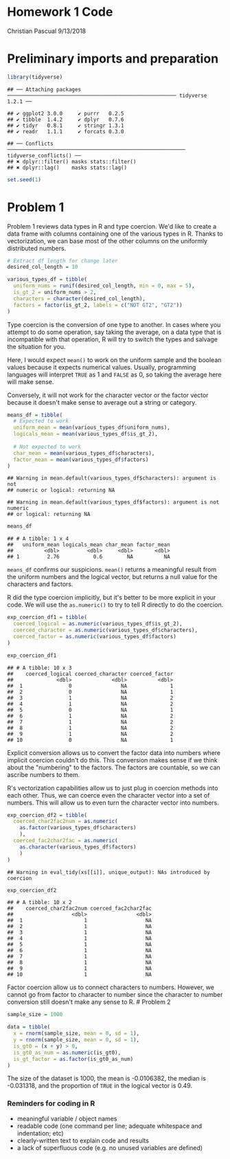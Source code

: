 Homework 1 Code
================
Christian Pascual
9/13/2018

Preliminary imports and preparation
===================================

``` r
library(tidyverse)
```

    ## ── Attaching packages ─────────────────────────────────────────────────────── tidyverse 1.2.1 ──

    ## ✔ ggplot2 3.0.0     ✔ purrr   0.2.5
    ## ✔ tibble  1.4.2     ✔ dplyr   0.7.6
    ## ✔ tidyr   0.8.1     ✔ stringr 1.3.1
    ## ✔ readr   1.1.1     ✔ forcats 0.3.0

    ## ── Conflicts ────────────────────────────────────────────────────────── tidyverse_conflicts() ──
    ## ✖ dplyr::filter() masks stats::filter()
    ## ✖ dplyr::lag()    masks stats::lag()

``` r
set.seed(1)
```

Problem 1
=========

Problem 1 reviews data types in R and type coercion. We'd like to create a data frame with columns containing one of the various types in R. Thanks to vectorization, we can base most of the other columns on the uniformly distributed numbers.

``` r
# Extract df length for change later
desired_col_length = 10

various_types_df = tibble(
  uniform_nums = runif(desired_col_length, min = 0, max = 5),
  is_gt_2 = uniform_nums > 2,
  characters = character(desired_col_length),
  factors = factor(is_gt_2, labels = c("NOT GT2", "GT2"))
)
```

Type coercion is the conversion of one type to another. In cases where you attempt to do some operation, say taking the average, on a data type that is incompatible with that operation, R will try to switch the types and salvage the situation for you.

Here, I would expect `mean()` to work on the uniform sample and the boolean values because it expects numerical values. Usually, programming languages will interpret `TRUE` as 1 and `FALSE` as 0, so taking the average here will make sense.

Conversely, it will not work for the character vector or the factor vector because it doesn't make sense to average out a string or category.

``` r
means_df = tibble(
  # Expected to work
  uniform_mean = mean(various_types_df$uniform_nums),
  logicals_mean = mean(various_types_df$is_gt_2),
  
  # Not expected to work
  char_mean = mean(various_types_df$characters),
  factor_mean = mean(various_types_df$factors)
)
```

    ## Warning in mean.default(various_types_df$characters): argument is not
    ## numeric or logical: returning NA

    ## Warning in mean.default(various_types_df$factors): argument is not numeric
    ## or logical: returning NA

``` r
means_df
```

    ## # A tibble: 1 x 4
    ##   uniform_mean logicals_mean char_mean factor_mean
    ##          <dbl>         <dbl>     <dbl>       <dbl>
    ## 1         2.76           0.6        NA          NA

`means_df` confirms our suspicions. `mean()` returns a meaningful result from the uniform numbers and the logical vector, but returns a null value for the characters and factors.

R did the type coercion implicitly, but it's better to be more explicit in your code. We will use the `as.numeric()` to try to tell R directly to do the coercion.

``` r
exp_coercion_df1 = tibble(
  coerced_logical = as.numeric(various_types_df$is_gt_2),
  coerced_character = as.numeric(various_types_df$characters),
  coerced_factor = as.numeric(various_types_df$factors)
)

exp_coercion_df1
```

    ## # A tibble: 10 x 3
    ##    coerced_logical coerced_character coerced_factor
    ##              <dbl>             <dbl>          <dbl>
    ##  1               0                NA              1
    ##  2               0                NA              1
    ##  3               1                NA              2
    ##  4               1                NA              2
    ##  5               0                NA              1
    ##  6               1                NA              2
    ##  7               1                NA              2
    ##  8               1                NA              2
    ##  9               1                NA              2
    ## 10               0                NA              1

Explicit conversion allows us to convert the factor data into numbers where implicit coercion couldn't do this. This conversion makes sense if we think about the "numbering" to the factors. The factors are countable, so we can ascribe numbers to them.

R's vectorization capabilities allow us to just plug in coercion methods into each other. Thus, we can coerce even the character vector into a set of numbers. This will allow us to even turn the character vector into numbers.

``` r
exp_coercion_df2 = tibble(
  coerced_char2fac2num = as.numeric(
    as.factor(various_types_df$characters)
    ),
  coerced_fac2char2fac = as.numeric(
    as.character(various_types_df$factors)
    )
)
```

    ## Warning in eval_tidy(xs[[i]], unique_output): NAs introduced by coercion

``` r
exp_coercion_df2
```

    ## # A tibble: 10 x 2
    ##    coerced_char2fac2num coerced_fac2char2fac
    ##                   <dbl>                <dbl>
    ##  1                    1                   NA
    ##  2                    1                   NA
    ##  3                    1                   NA
    ##  4                    1                   NA
    ##  5                    1                   NA
    ##  6                    1                   NA
    ##  7                    1                   NA
    ##  8                    1                   NA
    ##  9                    1                   NA
    ## 10                    1                   NA

Factor coercion allow us to connect characters to numbers. However, we cannot go from factor to character to number since the character to number conversion still doesn't make any sense to R. \# Problem 2

``` r
sample_size = 1000

data = tibble(
  x = rnorm(sample_size, mean = 0, sd = 1),
  y = rnorm(sample_size, mean = 0, sd = 1),
  is_gt0 = (x + y) > 0,
  is_gt0_as_num = as.numeric(is_gt0),
  is_gt_factor = as.factor(is_gt0_as_num)
)
```

The size of the dataset is 1000, the mean is -0.0106382, the median is -0.031318, and the proportion of `TRUE` in the logical vector is 0.49.

### Reminders for coding in R

-   meaningful variable / object names
-   readable code (one command per line; adequate whitespace and indentation; etc)
-   clearly-written text to explain code and results
-   a lack of superfluous code (e.g. no unused variables are defined)
